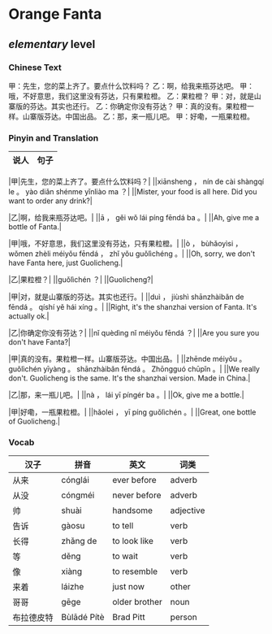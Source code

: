 # Orange Fanta
## *elementary* level

### Chinese Text
甲：先生，您的菜上齐了。要点什么饮料吗？
乙：啊，给我来瓶芬达吧。
甲：哦，不好意思，我们这里没有芬达，只有果粒橙。
乙：果粒橙？
甲：对，就是山寨版的芬达。其实也还行。
乙：你确定你没有芬达？
甲：真的没有。果粒橙一样。山寨版芬达。中国出品。
乙：那，来一瓶儿吧。
甲：好嘞，一瓶果粒橙。

### Pinyin and Translation
|说人|句子|
|----|----|

|甲|先生，您的菜上齐了。要点什么饮料吗？|
||xiānsheng ， nín de cài shàngqí le 。 yào diǎn shénme yǐnliào ma ？|
||Mister, your food is all here. Did you want to order any drink?|

|乙|啊，给我来瓶芬达吧。|
||ā ， gěi wǒ lái píng fēndá ba 。|
||Ah, give me a bottle of Fanta.|

|甲|哦，不好意思，我们这里没有芬达，只有果粒橙。|
||ò ， bùhǎoyìsi ， wǒmen zhèli méiyǒu fēndá ， zhǐ yǒu guǒlìchéng 。|
||Oh, sorry, we don't have Fanta here, just Guolicheng.|

|乙|果粒橙？|
||guǒlìchén ？|
||Guolicheng?|

|甲|对，就是山寨版的芬达。其实也还行。|
||duì ， jiùshì shānzhàibǎn de fēndá 。 qíshí yě hái xíng 。|
||Right, it's the shanzhai version of Fanta. It's actually ok.|

|乙|你确定你没有芬达？|
||nǐ quèdìng nǐ méiyǒu fēndá ？|
||Are you sure you don't have Fanta?|

|甲|真的没有。果粒橙一样。山寨版芬达。中国出品。|
||zhēnde méiyǒu 。 guǒlìchén yīyàng 。 shānzhàibǎn fēndá 。 Zhōngguó chūpǐn 。|
||We really don't. Guolicheng is the same. It's the shanzhai version. Made in China.|

|乙|那，来一瓶儿吧。|
||nà ， lái yī píngér ba 。|
||Ok, give me a bottle.|

|甲|好嘞，一瓶果粒橙。|
||hǎolei ， yī píng guǒlìchén 。|
||Great, one bottle of Guolicheng.|
### Vocab
|汉子|拼音|英文|词类|
|----|----|----|----|
|从来|cónglái|ever before|adverb|
|从没|cóngméi|never before|adverb|
|帅|shuài|handsome|adjective|
|告诉|gàosu|to tell|verb|
|长得|zhǎng de|to look like|verb|
|等|děng|to wait|verb|
|像|xiàng|to resemble|verb|
|来着|láizhe|just now|other|
|哥哥|gēge|older brother|noun|
|布拉德皮特|Bùlādé Pítè|Brad Pitt|person|